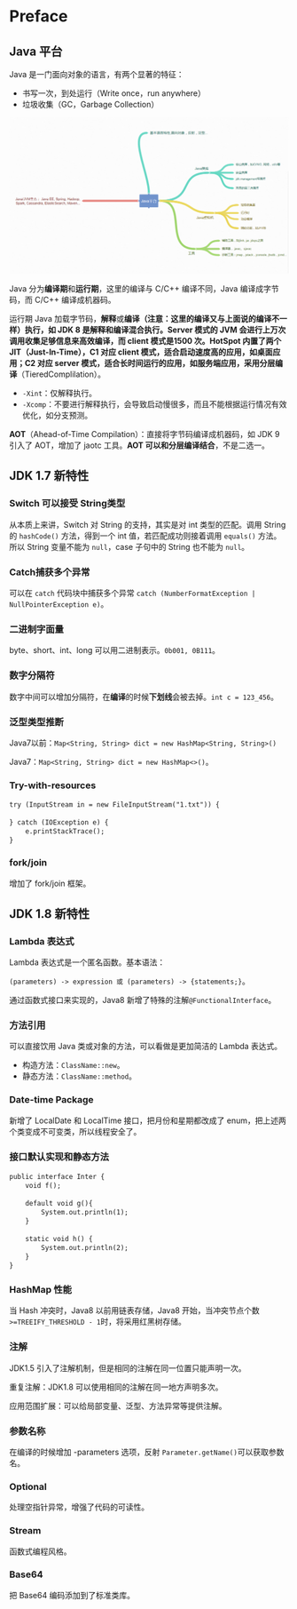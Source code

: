 # Preface

## Java 平台

Java 是一门面向对象的语言，有两个显著的特征：

* 书写一次，到处运行（Write once，run anywhere）
* 垃圾收集（GC，Garbage Collection）

![Java &#x5E73;&#x53F0;&#x6982;&#x89C8;](../.gitbook/assets/image%20%2869%29.png)

Java 分为**编译期**和**运行期**，这里的编译与 C/C++ 编译不同，Java 编译成字节码，而 C/C++ 编译成机器码。

运行期 Java 加载字节码，**解释**或**编译（注意：这里的编译又与上面说的编译不一样）**执行，如 JDK 8 是解释和编译混合执行。Server 模式的 JVM 会进行上万次调用收集足够信息来高效编译，而 client 模式是1500 次。HotSpot 内置了两个 JIT（Just-In-Time），C1 对应 client 模式，适合启动速度高的应用，如桌面应用；C2 对应 server 模式，适合长时间运行的应用，如服务端应用，采用**分层编译**（TieredComplilation）。

* `-Xint`：仅解释执行。
* `-Xcomp`：不要进行解释执行，会导致启动慢很多，而且不能根据运行情况有效优化，如分支预测。

**AOT**（Ahead-of-Time Compilation）：直接将字节码编译成机器码，如 JDK 9 引入了 AOT，增加了 jaotc 工具。**AOT 可以和分层编译结合**，不是二选一。

## JDK 1.7 新特性

### Switch 可以接受 String类型

从本质上来讲，Switch 对 String 的支持，其实是对 int 类型的匹配。调用 String 的 `hashCode()` 方法，得到一个 int 值，若匹配成功则接着调用 `equals()` 方法。所以 String 变量不能为 `null`，case 子句中的 String 也不能为 `null`。

### Catch捕获多个异常

可以在 `catch` 代码块中捕获多个异常 `catch (NumberFormatException | NullPointerException e)`。

### 二进制字面量

byte、short、int、long 可以用二进制表示。`0b001, 0B111`。

### 数字分隔符

数字中间可以增加分隔符，在**编译**的时候**下划线**会被去掉。`int c = 123_456`。

### 泛型类型推断

Java7以前：`Map<String, String> dict = new HashMap<String, String>()`

Java7：`Map<String, String> dict = new HashMap<>()`。

### Try-with-resources

```text
try (InputStream in = new FileInputStream("1.txt")) {
    
} catch (IOException e) {
    e.printStackTrace();
}
```

### fork/join

增加了 fork/join 框架。

## JDK 1.8 新特性

### Lambda 表达式

Lambda 表达式是一个匿名函数。基本语法：

`(parameters) -> expression 或 (parameters) -> {statements;}`。

通过函数式接口来实现的，Java8 新增了特殊的注解`@FunctionalInterface`。

### 方法引用

可以直接饮用 Java 类或对象的方法，可以看做是更加简洁的 Lambda 表达式。

* 构造方法：`ClassName::new`。
* 静态方法：`ClassName::method`。

### Date-time Package

新增了 LocalDate 和 LocalTime 接口，把月份和星期都改成了 enum，把上述两个类变成不可变类，所以线程安全了。

### 接口默认实现和静态方法

```text
public interface Inter {
    void f();
    
    default void g(){
        System.out.println(1);
    }

    static void h() {
        System.out.println(2);
    }
}
```

### HashMap 性能

当 Hash 冲突时，Java8 以前用链表存储，Java8 开始，当冲突节点个数 `>=TREEIFY_THRESHOLD - 1`时，将采用红黑树存储。

### 注解

JDK1.5 引入了注解机制，但是相同的注解在同一位置只能声明一次。

重复注解：JDK1.8 可以使用相同的注解在同一地方声明多次。

应用范围扩展：可以给局部变量、泛型、方法异常等提供注解。

### 参数名称

在编译的时候增加 -parameters 选项，反射 `Parameter.getName()`可以获取参数名。

### Optional

处理空指针异常，增强了代码的可读性。

### Stream

函数式编程风格。

### Base64

把 Base64 编码添加到了标准类库。

